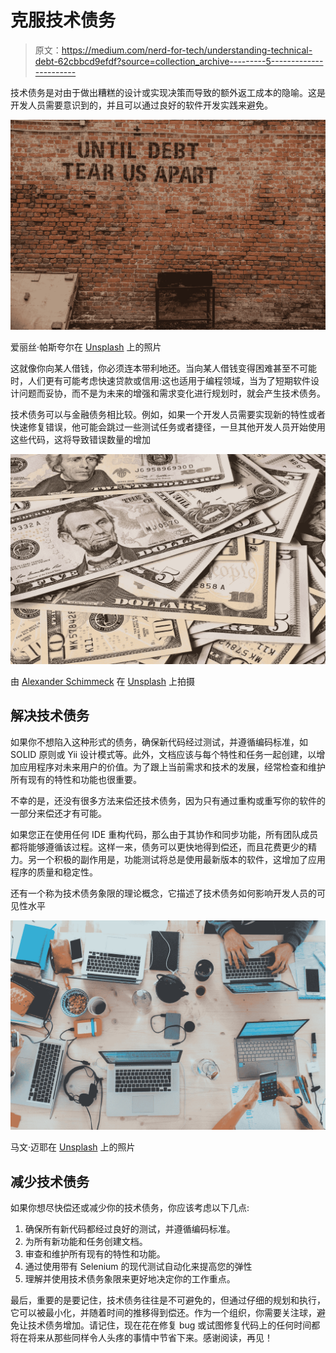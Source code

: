 # 克服技术债务

> 原文：<https://medium.com/nerd-for-tech/understanding-technical-debt-62cbbcd9efdf?source=collection_archive---------5----------------------->

技术债务是对由于做出糟糕的设计或实现决策而导致的额外返工成本的隐喻。这是开发人员需要意识到的，并且可以通过良好的软件开发实践来避免。

![](img/51c554eb9f91d311b7d3b171cc830eac.png)

爱丽丝·帕斯夸尔在 [Unsplash](https://unsplash.com?utm_source=medium&utm_medium=referral) 上的照片

这就像你向某人借钱，你必须连本带利地还。当向某人借钱变得困难甚至不可能时，人们更有可能考虑快速贷款或信用:这也适用于编程领域，当为了短期软件设计问题而妥协，而不是为未来的增强和需求变化进行规划时，就会产生技术债务。

技术债务可以与金融债务相比较。例如，如果一个开发人员需要实现新的特性或者快速修复错误，他可能会跳过一些测试任务或者捷径，一旦其他开发人员开始使用这些代码，这将导致错误数量的增加

![](img/dca8b7a0107c9ad029cea6504cf1c737.png)

由 [Alexander Schimmeck](https://unsplash.com/@alschim?utm_source=medium&utm_medium=referral) 在 [Unsplash](https://unsplash.com?utm_source=medium&utm_medium=referral) 上拍摄

## **解决技术债务**

如果你不想陷入这种形式的债务，确保新代码经过测试，并遵循编码标准，如 SOLID 原则或 Yii 设计模式等。此外，文档应该与每个特性和任务一起创建，以增加应用程序对未来用户的价值。为了跟上当前需求和技术的发展，经常检查和维护所有现有的特性和功能也很重要。

不幸的是，还没有很多方法来偿还技术债务，因为只有通过重构或重写你的软件的一部分来偿还才有可能。

如果您正在使用任何 IDE 重构代码，那么由于其协作和同步功能，所有团队成员都将能够遵循该过程。这样一来，债务可以更快地得到偿还，而且花费更少的精力。另一个积极的副作用是，功能测试将总是使用最新版本的软件，这增加了应用程序的质量和稳定性。

还有一个称为技术债务象限的理论概念，它描述了技术债务如何影响开发人员的可见性水平

![](img/d5c265ded9cfc095f4d110bf978f3056.png)

马文·迈耶在 [Unsplash](https://unsplash.com?utm_source=medium&utm_medium=referral) 上的照片

## 减少技术债务

如果你想尽快偿还或减少你的技术债务，你应该考虑以下几点:

1.  确保所有新代码都经过良好的测试，并遵循编码标准。
2.  为所有新功能和任务创建文档。
3.  审查和维护所有现有的特性和功能。
4.  通过使用带有 Selenium 的现代测试自动化来提高您的弹性
5.  理解并使用技术债务象限来更好地决定你的工作重点。

最后，重要的是要记住，技术债务往往是不可避免的，但通过仔细的规划和执行，它可以被最小化，并随着时间的推移得到偿还。作为一个组织，你需要关注球，避免让技术债务增加。请记住，现在花在修复 bug 或试图修复代码上的任何时间都将在将来从那些同样令人头疼的事情中节省下来。感谢阅读，再见！